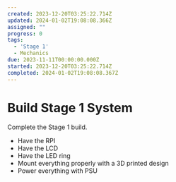 ```yaml
---
created: 2023-12-20T03:25:22.714Z
updated: 2024-01-02T19:08:08.366Z
assigned: ""
progress: 0
tags:
  - 'Stage 1'
  - Mechanics
due: 2023-11-11T00:00:00.000Z
started: 2023-12-20T03:25:22.714Z
completed: 2024-01-02T19:08:08.367Z
---
```


# Build Stage 1 System

Complete the Stage 1 build.
- Have the RPI
- Have the LCD
- Have the LED ring
- Mount everything properly with a 3D printed design
- Power everything with PSU
